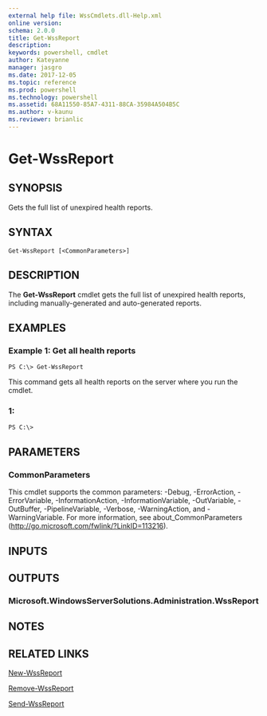 ```yaml
---
external help file: WssCmdlets.dll-Help.xml
online version: 
schema: 2.0.0
title: Get-WssReport
description: 
keywords: powershell, cmdlet
author: Kateyanne
manager: jasgro
ms.date: 2017-12-05
ms.topic: reference
ms.prod: powershell
ms.technology: powershell
ms.assetid: 68A11550-85A7-4311-88CA-35984A504B5C
ms.author: v-kaunu
ms.reviewer: brianlic
---
```


# Get-WssReport

## SYNOPSIS
Gets the full list of unexpired health reports.

## SYNTAX

```
Get-WssReport [<CommonParameters>]
```

## DESCRIPTION
The **Get-WssReport** cmdlet gets the full list of unexpired health reports, including manually-generated and auto-generated reports.

## EXAMPLES

### Example 1: Get all health reports
```
PS C:\> Get-WssReport
```

This command gets all health reports on the server where you run the cmdlet.

### 1:
```
PS C:\>
```

## PARAMETERS

### CommonParameters
This cmdlet supports the common parameters: -Debug, -ErrorAction, -ErrorVariable, -InformationAction, -InformationVariable, -OutVariable, -OutBuffer, -PipelineVariable, -Verbose, -WarningAction, and -WarningVariable. For more information, see about_CommonParameters (http://go.microsoft.com/fwlink/?LinkID=113216).

## INPUTS

## OUTPUTS

### Microsoft.WindowsServerSolutions.Administration.WssReport

## NOTES

## RELATED LINKS

[New-WssReport](./New-WssReport.md)

[Remove-WssReport](./Remove-WssReport.md)

[Send-WssReport](./Send-WssReport.md)


